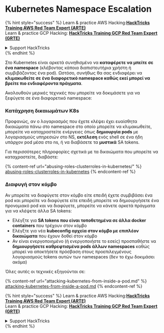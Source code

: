 # Kubernetes Namespace Escalation

{% hint style="success" %}
Learn & practice AWS Hacking:<img src="../../.gitbook/assets/image (1) (1) (1) (1).png" alt="" data-size="line">[**HackTricks Training AWS Red Team Expert (ARTE)**](https://training.hacktricks.xyz/courses/arte)<img src="../../.gitbook/assets/image (1) (1) (1) (1).png" alt="" data-size="line">\
Learn & practice GCP Hacking: <img src="../../.gitbook/assets/image (2) (1).png" alt="" data-size="line">[**HackTricks Training GCP Red Team Expert (GRTE)**<img src="../../.gitbook/assets/image (2) (1).png" alt="" data-size="line">](https://training.hacktricks.xyz/courses/grte)

<details>

<summary>Support HackTricks</summary>

* Check the [**subscription plans**](https://github.com/sponsors/carlospolop)!
* **Join the** 💬 [**Discord group**](https://discord.gg/hRep4RUj7f) or the [**telegram group**](https://t.me/peass) or **follow** us on **Twitter** 🐦 [**@hacktricks\_live**](https://twitter.com/hacktricks_live)**.**
* **Share hacking tricks by submitting PRs to the** [**HackTricks**](https://github.com/carlospolop/hacktricks) and [**HackTricks Cloud**](https://github.com/carlospolop/hacktricks-cloud) github repos.

</details>
{% endhint %}

Στο Kubernetes είναι αρκετά συνηθισμένο να **καταφέρετε να μπείτε σε ένα namespace** (κλέβοντας κάποια διαπιστευτήρια χρήστη ή συμβιβάζοντας ένα pod). Ωστόσο, συνήθως θα σας ενδιαφέρει να **κλιμακωθείτε σε ένα διαφορετικό namespace καθώς εκεί μπορεί να βρείτε πιο ενδιαφέροντα πράγματα**.

Ακολουθούν μερικές τεχνικές που μπορείτε να δοκιμάσετε για να ξεφύγετε σε ένα διαφορετικό namespace:

### Κατάχρηση δικαιωμάτων K8s

Προφανώς, αν ο λογαριασμός που έχετε κλέψει έχει ευαίσθητα δικαιώματα πάνω στο namespace στο οποίο μπορείτε να κλιμακωθείτε, μπορείτε να καταχραστείτε ενέργειες όπως **δημιουργία pods** με λογαριασμούς υπηρεσιών στο NS, **εκτέλεση** ενός shell σε ένα ήδη υπάρχον pod μέσα στο ns, ή να διαβάσετε τα **μυστικά** SA tokens.

Για περισσότερες πληροφορίες σχετικά με τα δικαιώματα που μπορείτε να καταχραστείτε, διαβάστε:

{% content-ref url="abusing-roles-clusterroles-in-kubernetes/" %}
[abusing-roles-clusterroles-in-kubernetes](abusing-roles-clusterroles-in-kubernetes/)
{% endcontent-ref %}

### Διαφυγή στον κόμβο

Αν μπορείτε να διαφύγετε στον κόμβο είτε επειδή έχετε συμβιβάσει ένα pod και μπορείτε να διαφύγετε είτε επειδή μπορείτε να δημιουργήσετε ένα προνομιακό pod και να διαφύγετε, μπορείτε να κάνετε αρκετά πράγματα για να κλέψετε άλλα SA tokens:

* Ελέγξτε για **SA tokens που είναι τοποθετημένα σε άλλα docker containers** που τρέχουν στον κόμβο
* Ελέγξτε για νέα **kubeconfig αρχεία στον κόμβο με επιπλέον δικαιώματα** που έχουν δοθεί στον κόμβο
* Αν είναι ενεργοποιημένο (ή ενεργοποιήστε το εσείς) προσπαθήστε να **δημιουργήσετε καθρεφτισμένα pods άλλων namespaces** καθώς μπορεί να αποκτήσετε πρόσβαση στους προεπιλεγμένους λογαριασμούς tokens αυτών των namespaces (δεν το έχω δοκιμάσει ακόμα)

Όλες αυτές οι τεχνικές εξηγούνται σε:

{% content-ref url="attacking-kubernetes-from-inside-a-pod.md" %}
[attacking-kubernetes-from-inside-a-pod.md](attacking-kubernetes-from-inside-a-pod.md)
{% endcontent-ref %}

{% hint style="success" %}
Learn & practice AWS Hacking:<img src="../../.gitbook/assets/image (1) (1) (1) (1).png" alt="" data-size="line">[**HackTricks Training AWS Red Team Expert (ARTE)**](https://training.hacktricks.xyz/courses/arte)<img src="../../.gitbook/assets/image (1) (1) (1) (1).png" alt="" data-size="line">\
Learn & practice GCP Hacking: <img src="../../.gitbook/assets/image (2) (1).png" alt="" data-size="line">[**HackTricks Training GCP Red Team Expert (GRTE)**<img src="../../.gitbook/assets/image (2) (1).png" alt="" data-size="line">](https://training.hacktricks.xyz/courses/grte)

<details>

<summary>Support HackTricks</summary>

* Check the [**subscription plans**](https://github.com/sponsors/carlospolop)!
* **Join the** 💬 [**Discord group**](https://discord.gg/hRep4RUj7f) or the [**telegram group**](https://t.me/peass) or **follow** us on **Twitter** 🐦 [**@hacktricks\_live**](https://twitter.com/hacktricks_live)**.**
* **Share hacking tricks by submitting PRs to the** [**HackTricks**](https://github.com/carlospolop/hacktricks) and [**HackTricks Cloud**](https://github.com/carlospolop/hacktricks-cloud) github repos.

</details>
{% endhint %}
